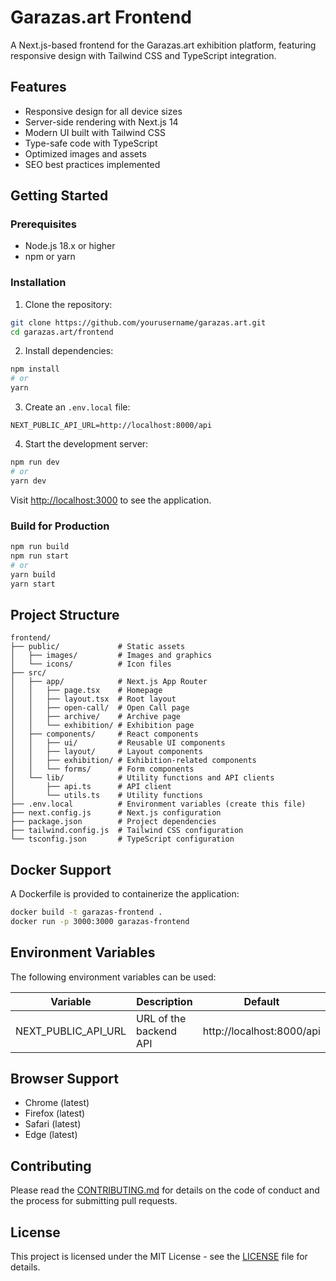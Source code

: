 # Garazas.art Frontend

A Next.js-based frontend for the Garazas.art exhibition platform, featuring responsive design with Tailwind CSS and TypeScript integration.

## Features

- Responsive design for all device sizes
- Server-side rendering with Next.js 14
- Modern UI built with Tailwind CSS
- Type-safe code with TypeScript
- Optimized images and assets
- SEO best practices implemented

## Getting Started

### Prerequisites

- Node.js 18.x or higher
- npm or yarn

### Installation

1. Clone the repository:
```bash
git clone https://github.com/yourusername/garazas.art.git
cd garazas.art/frontend
```

2. Install dependencies:
```bash
npm install
# or
yarn
```

3. Create an `.env.local` file:
```
NEXT_PUBLIC_API_URL=http://localhost:8000/api
```

4. Start the development server:
```bash
npm run dev
# or
yarn dev
```

Visit [http://localhost:3000](http://localhost:3000) to see the application.

### Build for Production

```bash
npm run build
npm run start
# or
yarn build
yarn start
```

## Project Structure

```
frontend/
├── public/             # Static assets
│   ├── images/         # Images and graphics
│   └── icons/          # Icon files
├── src/
│   ├── app/            # Next.js App Router
│   │   ├── page.tsx    # Homepage
│   │   ├── layout.tsx  # Root layout
│   │   ├── open-call/  # Open Call page
│   │   ├── archive/    # Archive page
│   │   └── exhibition/ # Exhibition page
│   ├── components/     # React components
│   │   ├── ui/         # Reusable UI components
│   │   ├── layout/     # Layout components
│   │   ├── exhibition/ # Exhibition-related components
│   │   └── forms/      # Form components
│   └── lib/            # Utility functions and API clients
│       ├── api.ts      # API client
│       └── utils.ts    # Utility functions
├── .env.local          # Environment variables (create this file)
├── next.config.js      # Next.js configuration
├── package.json        # Project dependencies
├── tailwind.config.js  # Tailwind CSS configuration
└── tsconfig.json       # TypeScript configuration
```

## Docker Support

A Dockerfile is provided to containerize the application:

```bash
docker build -t garazas-frontend .
docker run -p 3000:3000 garazas-frontend
```

## Environment Variables

The following environment variables can be used:

| Variable | Description | Default |
|----------|-------------|---------|
| NEXT_PUBLIC_API_URL | URL of the backend API | http://localhost:8000/api |

## Browser Support

- Chrome (latest)
- Firefox (latest)
- Safari (latest)
- Edge (latest)

## Contributing

Please read the [CONTRIBUTING.md](../CONTRIBUTING.md) for details on the code of conduct and the process for submitting pull requests.

## License

This project is licensed under the MIT License - see the [LICENSE](../LICENSE) file for details. 